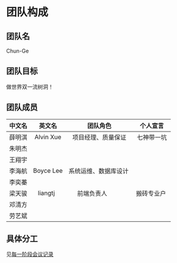 # 团队构成

## 团队名

Chun-Ge

## 团队目标

做世界双一流树洞！

## 团队成员

| 中文名 |  英文名   |      团队角色      |  个人宣言  |
| :----: | :-------: | :----------------: | :--------: |
| 薛明淇 | Alvin Xue | 项目经理、质量保证 | 七神带一坑 |
| 朱明杰 |           |                    |            |
| 王翔宇 |           |                    |            |
| 李海航 | Boyce Lee | 系统运维、数据库设计 |            |
| 李奕蓁 |           |                    |            |
| 梁天骏 | liangtj   | 前端负责人          | 搬砖专业户  |
| 邓清方 |           |                    |            |
| 劳艺斌 |           |                    |            |

## 具体分工

见[每一阶段会议记录](../meeting-mind-graphs)
